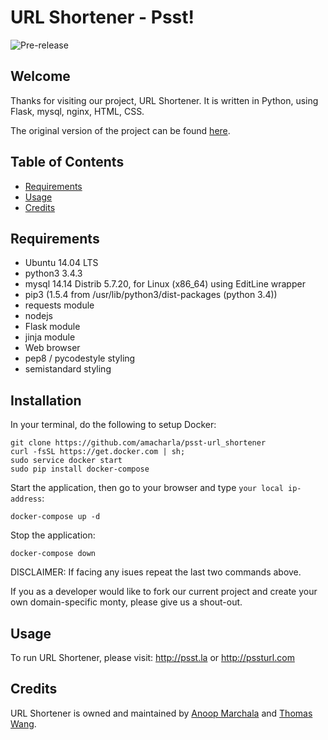 # URL Shortener - Psst!

![Pre-release](https://img.shields.io/badge/pre--release-v.0.2--beta-blue.svg)

## Welcome
Thanks for visiting our project, URL Shortener. It is written in Python, using Flask, mysql, nginx, HTML, CSS.

The original version of the project can be found [here](https://github.com/birnbera/url_shortener).

## Table of Contents
* [Requirements](#requirements)
* [Usage](#usage)
* [Credits](#credits)

## Requirements
* Ubuntu 14.04 LTS
* python3 3.4.3
* mysql 14.14 Distrib 5.7.20, for Linux (x86_64) using  EditLine wrapper
* pip3 (1.5.4 from /usr/lib/python3/dist-packages (python 3.4))
* requests module
* nodejs
* Flask module
* jinja module
* Web browser
* pep8 / pycodestyle styling
* semistandard styling

## Installation
In your terminal, do the following to setup Docker:
```
git clone https://github.com/amacharla/psst-url_shortener
curl -fsSL https://get.docker.com | sh;
sudo service docker start
sudo pip install docker-compose
```
Start the application, then go to your browser and type `your local ip-address`:
```
docker-compose up -d
```
Stop the application:
```
docker-compose down
```
DISCLAIMER: If facing any isues repeat the last two commands above.

If you as a developer would like to fork our current project and create your own domain-specific monty, please give us a shout-out.

## Usage

To run URL Shortener, please visit:
http://psst.la or
http://pssturl.com

## Credits
URL Shortener is owned and maintained by [Anoop Marchala](http://github.com/amacharla) and [Thomas Wang](http://github.com/thomaspwang).
